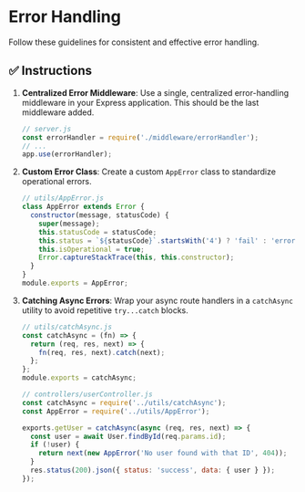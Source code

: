# Error Handling

Follow these guidelines for consistent and effective error handling.

## ✅ **Instructions**

1.  **Centralized Error Middleware**: Use a single, centralized error-handling
    middleware in your Express application. This should be the last middleware
    added.

    ```javascript
    // server.js
    const errorHandler = require('./middleware/errorHandler');
    // ...
    app.use(errorHandler);
    ```

2.  **Custom Error Class**: Create a custom `AppError` class to standardize
    operational errors.

    ```javascript
    // utils/AppError.js
    class AppError extends Error {
      constructor(message, statusCode) {
        super(message);
        this.statusCode = statusCode;
        this.status = `${statusCode}`.startsWith('4') ? 'fail' : 'error';
        this.isOperational = true;
        Error.captureStackTrace(this, this.constructor);
      }
    }
    module.exports = AppError;
    ```

3.  **Catching Async Errors**: Wrap your async route handlers in a `catchAsync`
    utility to avoid repetitive `try...catch` blocks.

    ```javascript
    // utils/catchAsync.js
    const catchAsync = (fn) => {
      return (req, res, next) => {
        fn(req, res, next).catch(next);
      };
    };
    module.exports = catchAsync;
    ```

    ```javascript
    // controllers/userController.js
    const catchAsync = require('../utils/catchAsync');
    const AppError = require('../utils/AppError');

    exports.getUser = catchAsync(async (req, res, next) => {
      const user = await User.findById(req.params.id);
      if (!user) {
        return next(new AppError('No user found with that ID', 404));
      }
      res.status(200).json({ status: 'success', data: { user } });
    });
    ```
